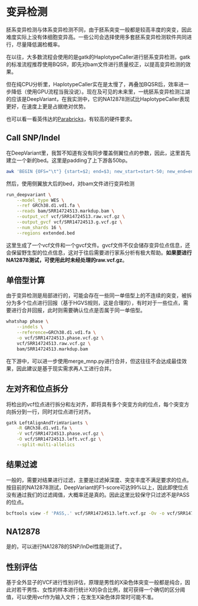 # 变异检测

胚系变异检测与体系变异检测不同，由于胚系突变一般都是较高丰度的突变，因此难度实际上没有体细胞变异高。一些公司会选择使用多套胚系变异检测软件共同进行，尽量降低漏检概率。

在以往，大多数流程会使用的是gatk的HaplotypeCaller进行胚系变异检测，gatk的标准流程推荐使用BQSR，即先对bam文件进行质量校正，以提高变异检测的效果。

但在纯CPU分析里，HaplotypeCaller实在是太慢了，再叠加BQSR后，效率进一步降低（使用GPU流程当我没说）。现在及可见的未来里，一统胚系变异检测江湖的应该是DeepVariant，在我实测中，它的NA12878测试比HaplotypeCaller表现更好，在速度上更是占据绝对优势。

也可以看一看英伟达的[Parabricks](https://docs.nvidia.com/clara/parabricks/latest/index.html)，有较高的硬件要求。



## Call SNP/Indel

在DeepVariant里，我暂不知道有没有同步覆盖侧翼位点的参数，因此，这里首先建立一个新的bed。这里是padding了上下游各50bp。

```bash
awk 'BEGIN {OFS="\t"} {start=$2; end=$3; new_start=start-50; new_end=end+50; if(new_start<0) new_start=0; print $1,new_start,new_end}' S31285117_Covered.bed > extended.bed
```

然后，使用侧翼放大后的bed，对bam文件进行变异检测

```bash
run_deepvariant \
    --model_type WES \
    --ref GRCh38.d1.vd1.fa \
    --reads bam/SRR14724513.markdup.bam \
    --output_vcf vcf/SRR14724513.raw.vcf.gz \
    --output_gvcf vcf/SRR14724513.g.vcf.gz \
    --num_shards 16 \
    --regions extended.bed
```

这里生成了一个vcf文件和一个gvcf文件。gvcf文件不仅会储存变异位点信息，还会保留野生型的位点信息，这对于往后需要进行家系分析有极大帮助。**如果要进行NA12878测试，可使用此时未经处理的raw.vcf.gz**。

## 单倍型计算

由于变异检测是局部进行的，可能会存在一些同一单倍型上的不连续的突变，被拆分为多个位点进行回报（基于HGVS规则，这是合理的），有时对于一些位点，需要进行合并回报，此时则需要确认位点是否属于同一单倍型。

```bash
whatshap phase \
    --indels \
    --reference=GRCh38.d1.vd1.fa \
    -o vcf/SRR14724513.phase.vcf.gz \
    vcf/SRR14724513.raw.vcf.gz \
    bam/SRR14724513.markdup.bam
```

在下游中，可以进一步使用merge_mnp.py进行合并，但这往往不会达成最佳效果，因此建议是基于现实需求再人工进行合并。


## 左对齐和位点拆分

将检出的vcf位点进行拆分和左对齐，即将具有多个突变方向的位点，每个突变方向拆分到一行，同时对位点进行对齐。

```bash
gatk LeftAlignAndTrimVariants \
    -R GRCh38.d1.vd1.fa \
    -V vcf/SRR14724513.phase.vcf.gz \
    -O vcf/SRR14724513.left.vcf.gz \
    --split-multi-allelics
```


## 结果过滤

一般的，需要对结果进行过滤，主要是过滤掉深度、突变丰度不满足要求的位点。按目前的NA12878测试，DeepVariant的F1-score可达99%以上，因此即使位点没有通过我们的过滤阈值，大概率还是真的。因此这里比较保守只过滤不是PASS的位点。

```bash
bcftools view -f 'PASS,.' vcf/SRR14724513.left.vcf.gz -Ov -o vcf/SRR14724513.final.vcf
```

## NA12878

是的，可以进行NA12878的SNP/InDel性能测试了。


## 性别评估

基于全外显子的VCF进行性别评估，原理是男性的X染色体突变一般都是纯合，因此对若干男性、女性的样本进行统计X的杂合比例，就可获得一个确切的区分阈值，可以使用vcf作为输入文件；在发生X染色体异常时可能不准。





